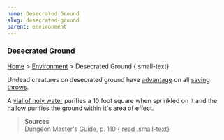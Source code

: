 ```yaml
---
name: Desecrated Ground
slug: desecrated-ground
parent: environment
---
```

### Desecrated Ground
[Home](dm-operations-center) > [Environment](environment) > Desecrated Ground {.small-text}

Undead creatures on desecrated ground have [advantage](advantage-and-disadvantge) on all [saving throws](saving-throws).

A [vial of holy water](/item/holy-water) purifies a 10 foot square when sprinkled on it and the [hallow](/spell/hallow) purifies the ground within it's area of effect.

> **Sources** <br/>
> Dungeon Master's Guide, p. 110
{.read .small-text}

